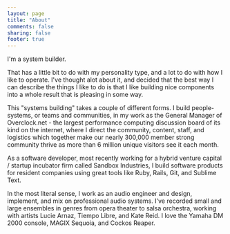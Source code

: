 ```yaml
---
layout: page
title: "About"
comments: false
sharing: false
footer: true
---
```


I'm a system builder.

That has a little bit to do with my personality type, and a lot to do with how I like to operate. I've thought alot about it, and decided that the best way I can describe the things I like to do is that I like building nice components into a whole result that is pleasing in some way.

This "systems building" takes a couple of different forms. I build people-systems, or teams and communities, in my work as the General Manager of Overclock.net - the largest performance computing discussion board of its kind on the internet, where I direct the community, content, staff, and logistics which together make our nearly 300,000 member strong community thrive as more than 6 million unique visitors see it each month.

As a software developer, most recently working for a hybrid venture capital / startup incubator firm called Sandbox Industries, I build software products for resident companies using great tools like Ruby, Rails, Git, and Sublime Text.

In the most literal sense, I work as an audio engineer and design, implement, and mix on professional audio systems. I've recorded small and large ensembles in genres from opera theater to salsa orchestra, working with artists Lucie Arnaz, Tiempo Libre, and Kate Reid. I love the Yamaha DM 2000 console, MAGIX Sequoia, and Cockos Reaper.
